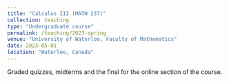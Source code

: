 ```yaml
---
title: "Calculus III (MATH 237)"
collection: teaching
type: "Undergraduate course"
permalink: /teaching/2023-spring
venue: "University of Waterloo, Faculty of Mathematics"
date: 2023-05-01
location: "Waterloo, Canada"
---
```


Graded quizzes, midterms and the final for the online section of the course. 
